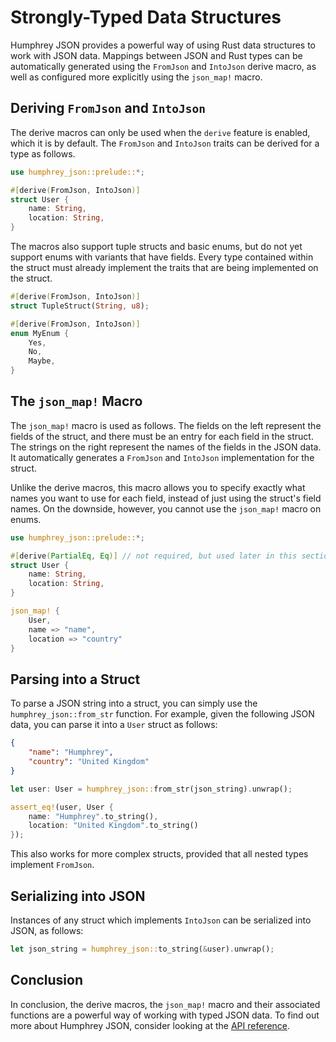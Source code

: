 # Strongly-Typed Data Structures
Humphrey JSON provides a powerful way of using Rust data structures to work with JSON data. Mappings between JSON and Rust types can be automatically generated using the `FromJson` and `IntoJson` derive macro, as well as configured more explicitly using the `json_map!` macro.

## Deriving `FromJson` and `IntoJson`
The derive macros can only be used when the `derive` feature is enabled, which it is by default. The `FromJson` and `IntoJson` traits can be derived for a type as follows.

```rs
use humphrey_json::prelude::*;

#[derive(FromJson, IntoJson)]
struct User {
    name: String,
    location: String,
}
```

The macros also support tuple structs and basic enums, but do not yet support enums with variants that have fields. Every type contained within the struct must already implement the traits that are being implemented on the struct.

```rs
#[derive(FromJson, IntoJson)]
struct TupleStruct(String, u8);

#[derive(FromJson, IntoJson)]
enum MyEnum {
    Yes,
    No,
    Maybe,
}
```

## The `json_map!` Macro
The `json_map!` macro is used as follows. The fields on the left represent the fields of the struct, and there must be an entry for each field in the struct. The strings on the right represent the names of the fields in the JSON data. It automatically generates a `FromJson` and `IntoJson` implementation for the struct.

Unlike the derive macros, this macro allows you to specify exactly what names you want to use for each field, instead of just using the struct's field names. On the downside, however, you cannot use the `json_map!` macro on enums.

```rs
use humphrey_json::prelude::*;

#[derive(PartialEq, Eq)] // not required, but used later in this section
struct User {
    name: String,
    location: String,
}

json_map! {
    User,
    name => "name",
    location => "country"
}
```

## Parsing into a Struct
To parse a JSON string into a struct, you can simply use the `humphrey_json::from_str` function. For example, given the following JSON data, you can parse it into a `User` struct as follows:

```json
{
    "name": "Humphrey",
    "country": "United Kingdom"
}
```

```rs
let user: User = humphrey_json::from_str(json_string).unwrap();

assert_eq!(user, User {
    name: "Humphrey".to_string(),
    location: "United Kingdom".to_string()
});
```

This also works for more complex structs, provided that all nested types implement `FromJson`.

## Serializing into JSON
Instances of any struct which implements `IntoJson` can be serialized into JSON, as follows:

```rs
let json_string = humphrey_json::to_string(&user).unwrap();
```

## Conclusion
In conclusion, the derive macros, the `json_map!` macro and their associated functions are a powerful way of working with typed JSON data. To find out more about Humphrey JSON, consider looking at the [API reference](https://docs.rs/humphrey-json).